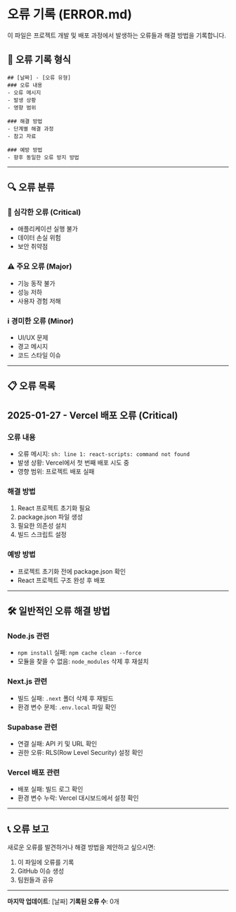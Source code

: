# 오류 기록 (ERROR.md)

이 파일은 프로젝트 개발 및 배포 과정에서 발생하는 오류들과 해결 방법을 기록합니다.

## 📝 오류 기록 형식

```
## [날짜] - [오류 유형]
### 오류 내용
- 오류 메시지
- 발생 상황
- 영향 범위

### 해결 방법
- 단계별 해결 과정
- 참고 자료

### 예방 방법
- 향후 동일한 오류 방지 방법
```

---

## 🔍 오류 분류

### 🚨 심각한 오류 (Critical)
- 애플리케이션 실행 불가
- 데이터 손실 위험
- 보안 취약점

### ⚠️ 주요 오류 (Major)
- 기능 동작 불가
- 성능 저하
- 사용자 경험 저해

### ℹ️ 경미한 오류 (Minor)
- UI/UX 문제
- 경고 메시지
- 코드 스타일 이슈

---

## 📋 오류 목록

## 2025-01-27 - Vercel 배포 오류 (Critical)

### 오류 내용
- 오류 메시지: `sh: line 1: react-scripts: command not found`
- 발생 상황: Vercel에서 첫 번째 배포 시도 중
- 영향 범위: 프로젝트 배포 실패

### 해결 방법
1. React 프로젝트 초기화 필요
2. package.json 파일 생성
3. 필요한 의존성 설치
4. 빌드 스크립트 설정

### 예방 방법
- 프로젝트 초기화 전에 package.json 확인
- React 프로젝트 구조 완성 후 배포

---

## 🛠️ 일반적인 오류 해결 방법

### Node.js 관련
- `npm install` 실패: `npm cache clean --force`
- 모듈을 찾을 수 없음: `node_modules` 삭제 후 재설치

### Next.js 관련
- 빌드 실패: `.next` 폴더 삭제 후 재빌드
- 환경 변수 문제: `.env.local` 파일 확인

### Supabase 관련
- 연결 실패: API 키 및 URL 확인
- 권한 오류: RLS(Row Level Security) 설정 확인

### Vercel 배포 관련
- 배포 실패: 빌드 로그 확인
- 환경 변수 누락: Vercel 대시보드에서 설정 확인

---

## 📞 오류 보고

새로운 오류를 발견하거나 해결 방법을 제안하고 싶으시면:
1. 이 파일에 오류를 기록
2. GitHub 이슈 생성
3. 팀원들과 공유

---

**마지막 업데이트**: [날짜]
**기록된 오류 수**: 0개
